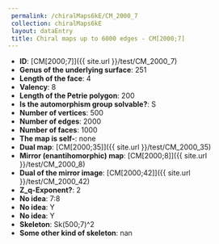 ```yaml
--- 
 permalink: /chiralMaps6kE/CM_2000_7 
 collection: chiralMaps6kE
 layout: dataEntry
 title: Chiral maps up to 6000 edges - CM[2000;7]
---
```


- **ID**: [CM[2000;7]]({{ site.url }}/test/CM_2000_7)
- **Genus of the underlying surface**: 251
- **Length of the face**: 4
- **Valency**: 8
- **Length of the Petrie polygon**: 200
- **Is the automorphism group solvable?**: S
- **Number of vertices**: 500
- **Number of edges**: 2000
- **Number of faces**: 1000
- **The map is self-**: none
- **Dual map**: [CM[2000;35]]({{ site.url }}/test/CM_2000_35)
- **Mirror (enantihomorphic) map**: [CM[2000;8]]({{ site.url }}/test/CM_2000_8)
- **Dual of the mirror image**: [CM[2000;42]]({{ site.url }}/test/CM_2000_42)
- **Z_q-Exponent?**: 2
- **No idea**:  7:8
- **No idea**: Y
- **No idea**: Y
- **Skeleton**: Sk(500;7)^2
- **Some other kind of skeleton**: nan
